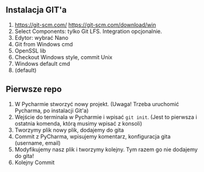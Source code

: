 ## Instalacja GIT'a
1. https://git-scm.com/ https://git-scm.com/download/win
2. Select Components: tylko Git LFS. Integration opcjonalnie.
3. Edytor: wybrać Nano
4. Git from Windows cmd
5. OpenSSL lib
6. Checkout Windows style, commit Unix
7. Windows default cmd
8. (default)

## Pierwsze repo

1. W Pycharmie stworzyć nowy projekt. (Uwaga! Trzeba uruchomić Pycharma, po instalacji Git'a)
2. Wejście do terminala w Pycharmie i wpisać `git init`. (Jest to pierwsza i ostatnia komenda, którą musimy wpisać z konsoli)
3. Tworzymy plik nowy plik, dodajemy do gita
4. Commit z PyCharma, wpisujemy komentarz, konfiguracja gita (username, email)
5. Modyfikujemy nasz plik i tworzymy kolejny. Tym razem go nie dodajemy do gita!
6. Kolejny Commit
